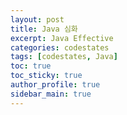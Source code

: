 ```yaml
---
layout: post
title: Java 심화
excerpt: Java Effective
categories: codestates
tags: [codestates, Java]
toc: true
toc_sticky: true
author_profile: true
sidebar_main: true
---
```


